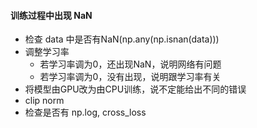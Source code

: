 #### 训练过程中出现 NaN
- 检查 data 中是否有NaN(np.any(np.isnan(data)))
- 调整学习率
  - 若学习率调为0，还出现NaN，说明网络有问题
  - 若学习率调为0，没有出现，说明跟学习率有关
- 将模型由GPU改为由CPU训练，说不定能给出不同的错误
- clip norm
- 检查是否有 np.log, cross_loss
